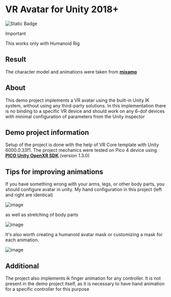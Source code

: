 # **VR Avatar for Unity 2018+**
![Static Badge](https://img.shields.io/badge/Unity-C%23-purple?labelColor=black)

> [!IMPORTANT]  
> This works only with Humanoid Rig

## **Result**
The character model and animations were taken from <a href="https://www.mixamo.com/#/">**mixamo**</a> 

## **About**
This demo project implements a VR avatar using the built-in Unity IK system, without using any third-party solutions.
In this implementation there is no binding to a specific VR device and should work on any 6-dof devices with minimal configuration of parameters from the Unity inspector

## **Demo project information**
Setup of the project is done with the help of VR Core template with Unity 6000.0.33f1. The project mechanics were tested on Pico 4 device using <a href="https://developer.picoxr.com/document/unity-openxr/">**PICO Unity OpenXR SDK**</a> (version 1.3.0)

## **Tips for improving animations**
If you have something wrong with your arms, legs, or other body parts, you should configure avatar in unity. My hand configuration in this project (left and right are identical)

![image](https://github.com/user-attachments/assets/50a57716-fbf0-4eda-9053-c10087cef4db)

as well as stretching of body parts

![image](https://github.com/user-attachments/assets/f84e5aeb-cac8-4064-8928-d43c0366bb7b)

It's also worth creating a humanoid avatar mask or customizing a mask for each animation.

![image](https://github.com/user-attachments/assets/b95d1bbb-b990-41c3-bfbb-79852032e0f1)

## **Additional**
The project also implements ik finger animation for any controller. It is not present in the demo project itself, as it is necessary to have hand animation for a specific controller for this purpose
